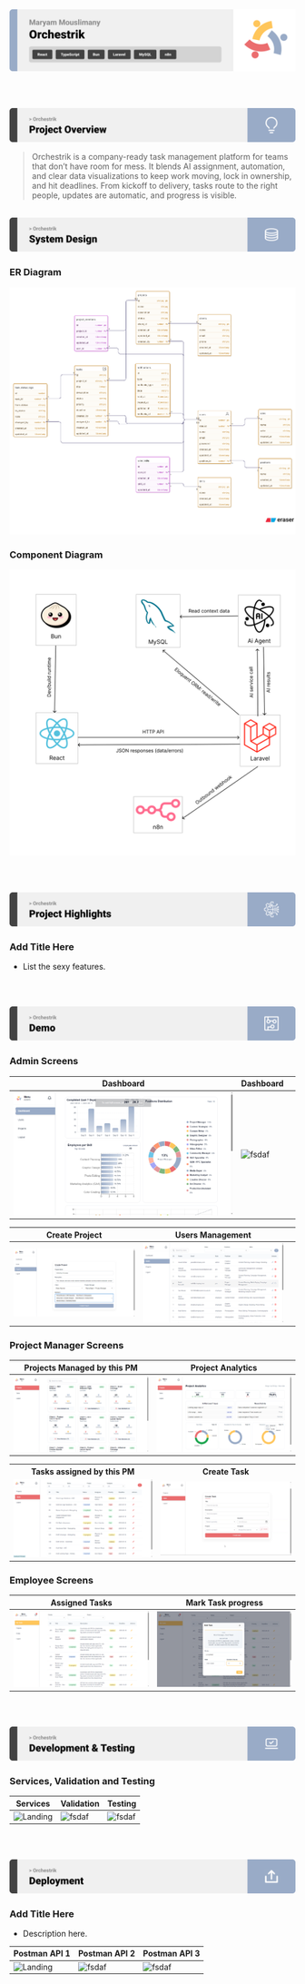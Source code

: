 <img src="./readme/title1.svg"/>

<br><br>

<!-- project overview -->
<img src="./readme/title2.svg"/>

> Orchestrik is a company-ready task management platform for teams that don’t have room for mess. It blends AI assignment, automation, and clear data visualizations to keep work moving, lock in ownership, and hit deadlines. From kickoff to delivery, tasks route to the right people, updates are automatic, and progress is visible.

<br>

<!-- System Design -->
<img src="./readme/title3.svg"/>

### ER Diagram

<img src="./readme/system_design/er_diagram.png"/>

### Component Diagram

<img src="./readme/system_design/system_architecture.png"/>

<br><br>

<!-- Project Highlights -->
<img src="./readme/title4.svg"/>

### Add Title Here

- List the sexy features.

<br><br>

<!-- Demo -->
<img src="./readme/title5.svg"/>

### Admin Screens

| Dashboard                            | Dashboard                       |                         |
| --------------------------------------- | ------------------------------------- | ------------------------------------- |
| ![Landing](./readme/demo/dashboard1.png) | ![fsdaf](./readme/demo/dashboard_1920x1080.gif)| 

| Create Project                            |   Users Management                   |                         |
| --------------------------------------- | ------------------------------------- | ------------------------------------- |
| ![Landing](./readme/demo/create_project.png) | ![fsdaf](./readme/demo/users.png) |


### Project Manager Screens 

| Projects Managed by this PM                           | Project Analytics                       |
| --------------------------------------- | ------------------------------------- |
| ![Landing](./readme/demo/pm_projects.png) | ![fsdaf](./readme/demo/pm_analytics.png) |

<table>
  <tr>
    <th>Tasks assigned by this PM</th>
    <th>Create Task</th>
  </tr>
  <tr>
    <td><img src="./readme/demo/pm_tasks.png" width="900"></td>
    <td><img src="./readme/demo/create_task.gif" width="900"></td>
  </tr>
</table>


### Employee Screens 

| Assigned Tasks                            | Mark Task progress                        |
| --------------------------------------- | ------------------------------------- |
| ![Landing](./readme/demo/employee_tasks.png) | ![fsdaf](./readme/demo/employee_edit_task.png) |


<br><br>

<!-- Development & Testing -->
<img src="./readme/title6.svg"/>

### Services, Validation and Testing 


| Services                            | Validation                       | Testing                        |
| --------------------------------------- | ------------------------------------- | ------------------------------------- |
| ![Landing](./readme/demo/1440x1024.png) | ![fsdaf](./readme/demo/1440x1024.png) | ![fsdaf](./readme/demo/1440x1024.png) |


<br><br>

<!-- Deployment -->
<img src="./readme/title7.svg"/>

### Add Title Here

- Description here.


| Postman API 1                            | Postman API 2                       | Postman API 3                        |
| --------------------------------------- | ------------------------------------- | ------------------------------------- |
| ![Landing](./readme/demo/1440x1024.png) | ![fsdaf](./readme/demo/1440x1024.png) | ![fsdaf](./readme/demo/1440x1024.png) |

<br><br>
